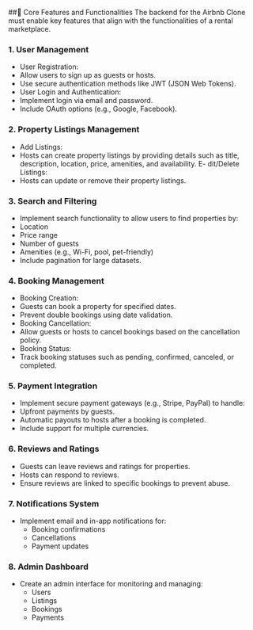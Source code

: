 
##🔑 Core Features and Functionalities
The backend for the Airbnb Clone must enable key features that align with the functionalities of a rental marketplace.

### 1. User Management
- User Registration:
- Allow users to sign up as guests or hosts.
- Use secure authentication methods like JWT (JSON Web Tokens).
- User Login and Authentication:
- Implement login via email and password.
- Include OAuth options (e.g., Google, Facebook).

  

### 2. Property Listings Management
- Add Listings:
- Hosts can create property listings by providing details such as title, description, location, price, amenities, and availability.
E- dit/Delete Listings:
- Hosts can update or remove their property listings.

  
### 3. Search and Filtering
- Implement search functionality to allow users to find properties by:
- Location
- Price range
- Number of guests
- Amenities (e.g., Wi-Fi, pool, pet-friendly)
- Include pagination for large datasets.

  
### 4. Booking Management
- Booking Creation:
- Guests can book a property for specified dates.
- Prevent double bookings using date validation.
- Booking Cancellation:
- Allow guests or hosts to cancel bookings based on the cancellation policy.
- Booking Status:
- Track booking statuses such as pending, confirmed, canceled, or completed.

  
### 5. Payment Integration
- Implement secure payment gateways (e.g., Stripe, PayPal) to handle:
- Upfront payments by guests.
- Automatic payouts to hosts after a booking is completed.
- Include support for multiple currencies.

  
### 6. Reviews and Ratings
- Guests can leave reviews and ratings for properties.
- Hosts can respond to reviews.
- Ensure reviews are linked to specific bookings to prevent abuse.

  
### 7. Notifications System
- Implement email and in-app notifications for:
    - Booking confirmations
    - Cancellations
    - Payment updates

  
### 8. Admin Dashboard
- Create an admin interface for monitoring and managing:
    - Users
    - Listings
    - Bookings
    - Payments
